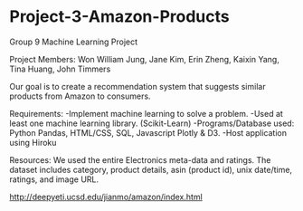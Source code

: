 # Project-3-Amazon-Products

Group 9 Machine Learning Project

Project Members: Won William Jung, Jane Kim, Erin Zheng, Kaixin Yang, Tina Huang, John Timmers

Our goal is to create a recommendation system that suggests similar products from Amazon to consumers.

Requirements:
-Implement machine learning to solve a problem.
-Used at least one machine learning library. (Scikit-Learn)
-Programs/Database used: Python Pandas, HTML/CSS, SQL, Javascript Plotly & D3.
-Host application using Hiroku

Resources:
We used the entire Electronics meta-data and ratings. The dataset includes category, product details, asin (product id), unix date/time, ratings, and image URL.

http://deepyeti.ucsd.edu/jianmo/amazon/index.html

